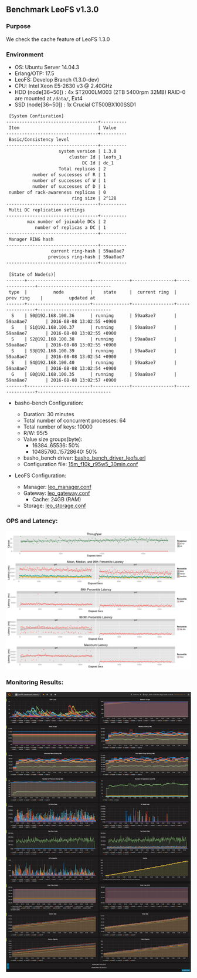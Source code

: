 ## Benchmark LeoFS v1.3.0

### Purpose
We check the cache feature of LeoFS 1.3.0

### Environment

* OS: Ubuntu Server 14.04.3
* Erlang/OTP: 17.5
* LeoFS: Develop Branch (1.3.0-dev)
* CPU: Intel Xeon E5-2630 v3 @ 2.40GHz
* HDD (node[36~50]) : 4x ST2000LM003 (2TB 5400rpm 32MB) RAID-0 are mounted at `/data/`, Ext4
* SSD (node[36~50]) : 1x Crucial CT500BX100SSD1

```
 [System Confiuration]
-----------------------------------+----------
 Item                              | Value
-----------------------------------+----------
 Basic/Consistency level
-----------------------------------+----------
                    system version | 1.3.0
                        cluster Id | leofs_1
                             DC Id | dc_1
                    Total replicas | 2
          number of successes of R | 1
          number of successes of W | 1
          number of successes of D | 1
 number of rack-awareness replicas | 0
                         ring size | 2^128
-----------------------------------+----------
 Multi DC replication settings
-----------------------------------+----------
        max number of joinable DCs | 2
           number of replicas a DC | 1
-----------------------------------+----------
 Manager RING hash
-----------------------------------+----------
                 current ring-hash | 59aa8ae7
                previous ring-hash | 59aa8ae7
-----------------------------------+----------

 [State of Node(s)]
-------+------------------------+--------------+----------------+----------------+----------------------------
 type  |          node          |    state     |  current ring  |   prev ring    |          updated at
-------+------------------------+--------------+----------------+----------------+----------------------------
  S    | S0@192.168.100.36      | running      | 59aa8ae7       | 59aa8ae7       | 2016-08-08 13:02:55 +0900
  S    | S1@192.168.100.37      | running      | 59aa8ae7       | 59aa8ae7       | 2016-08-08 13:02:55 +0900
  S    | S2@192.168.100.38      | running      | 59aa8ae7       | 59aa8ae7       | 2016-08-08 13:02:55 +0900
  S    | S3@192.168.100.39      | running      | 59aa8ae7       | 59aa8ae7       | 2016-08-08 13:02:54 +0900
  S    | S4@192.168.100.40      | running      | 59aa8ae7       | 59aa8ae7       | 2016-08-08 13:02:54 +0900
  G    | G0@192.168.100.35      | running      | 59aa8ae7       | 59aa8ae7       | 2016-08-08 13:02:57 +0900
-------+------------------------+--------------+----------------+----------------+----------------------------

```

* basho-bench Configuration:
    * Duration: 30 minutes
    * Total number of concurrent processes: 64
    * Total number of keys: 10000
    * R/W: 95/5
    * Value size groups(byte):
        * 16384..65536: 50%
        * 10485760..15728640: 50%
    * basho_bench driver: [basho_bench_driver_leofs.erl](https://github.com/leo-project/basho_bench/blob/master/src/basho_bench_driver_leofs.erl)
    * Configuration file: [15m_f10k_r95w5_30min.conf](15m_f10k_r95w5_30min.conf)

* LeoFS Configuration:
    * Manager: [leo_manager.conf](conf/leo_manager_0.conf)
    * Gateway: [leo_gateway.conf](conf/leo_gateway_0.conf)
      * Cache: 24GB (RAM)
    * Storage: [leo_storage.conf](conf/leo_storage_0.conf)

### OPS and Latency:
![ops-latency](summary.png)

### Monitoring Results:
![monitoring-results](grafana.png)
